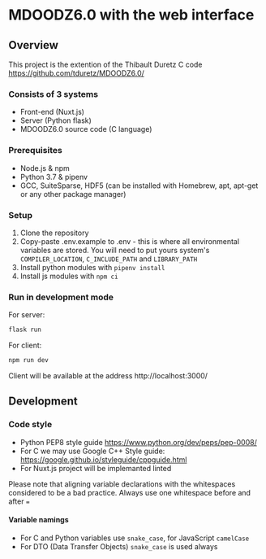 # MDOODZ6.0 with the web interface
## Overview
This project is the extention of the Thibault Duretz C code https://github.com/tduretz/MDOODZ6.0/
### Consists of 3 systems
- Front-end (Nuxt.js)
- Server (Python flask) 
- MDOODZ6.0 source code (C language)

### Prerequisites
- Node.js & npm
- Python 3.7 & pipenv
- GCC, SuiteSparse, HDF5 (can be installed with Homebrew, apt, apt-get or any other package manager)

### Setup
1) Clone the repository
2) Copy-paste .env.example to .env - this is where all environmental variables are stored. You will need to put yours system's `COMPILER_LOCATION`, `C_INCLUDE_PATH` and `LIBRARY_PATH`  
3) Install python modules with `pipenv install`
4) Install js modules with `npm ci`

### Run in development mode
For server:
```bash
flask run
```
For client:
```bash
npm run dev
```
Client will be available at the address http://localhost:3000/

## Development
### Code style
- Python PEP8 style guide https://www.python.org/dev/peps/pep-0008/
- For C we may use Google C++ Style guide: https://google.github.io/styleguide/cppguide.html
- For Nuxt.js project will be implemanted linted

Please note that aligning variable declarations with the whitespaces considered to be a bad practice. Always use one whitespace before and after `=`

#### Variable namings
- For С and Python variables use `snake_case`, for JavaScript `camelCase`
- For DTO (Data Transfer Objects) `snake_case` is used always




